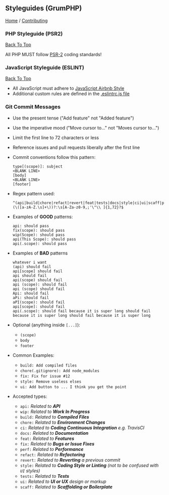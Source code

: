 ## Styleguides (GrumPHP)
[Home](https://github.com/indiehd/docs/blob/master/README.md) / [Contributing](https://github.com/indiehd/docs/blob/master/Contributing/index.md)

### PHP Styleguide (PSR2)
[Back To Top](#styleguides)

All PHP MUST follow [PSR-2](https://www.php-fig.org/psr/psr-2/) coding standards!

### JavaScript Styleguide (ESLINT)
[Back To Top](#styleguides)

* All JavaScript must adhere to [JavaScript Airbnb Style](https://github.com/airbnb/javascript/)
* Additional custom rules are defined in the [.eslintrc.js file](https://github.com/indiehd/website-ui/blob/master/.eslintrc.js)

### Git Commit Messages

* Use the present tense ("Add feature" not "Added feature")
* Use the imperative mood ("Move cursor to..." not "Moves cursor to...")
* Limit the first line to 72 characters or less
* Reference issues and pull requests liberally after the first line

* Commit conventions follow this pattern:
    ```
    type[(scope)]: subject
    <BLANK LINE>
    [body]
    <BLANK LINE>
    [footer]
    ```
    
 * Regex pattern used:
    
    ```
    ^(api|build|chore|refact|revert|feat|tests|docs|style|ci|ui|scaff|perf|fix|wip)(\([a-zA-Z.\s]+\))?:\s[A-Za-z0-9,;'\"\\ ]{1,72}?$
    ```
        
* Examples of **GOOD** patterns:
    
    ```
    api: should pass
    fix(scope): should pass
    wip(Scope): should pass
    api(This Scope): should pass
    api(.scope): should pass
    ```
    
* Examples of **BAD** patterns
    ```
    whatever i want
    (api) should fail
    api[scope] should fail
    api should fail
    api(scope) should fail
    api (scope): should fail
    api (scope) should fail
    Api: should fail
    aPi: should fail
    aPI(scope): should fail
    api[scope]: should fail
    api(.scope): should fail because it is super long should fail because it is super long should fail because it is super long
    ```
    
* Optional (anything inside `[...]`):    
    * `(scope)`
    * `body`
    * `footer`
    
* Common Examples:
    * `build: Add compiled files`
    * `chore(.gitignore): Add node_modules`
    * `fix: Fix for issue #12`
    * `style: Remove useless elses`
    * `ui: Add button to ... I think you get the point`
 
* Accepted types:

    * `api:`    *Related to **API***
    * `wip:`    *Related to **Work In Progress***
    * `build:`  *Related to **Compiled Files***
    * `chore:`  *Related to **Environment Changes***
    * `ci:`     *Related to **Coding Continuous Integration** e.g. TravisCI*
    * `docs:`   *Related to **Documentation***
    * `feat:`   *Related to **Features***
    * `fix:`    *Related to **Bugs or Issue Fixes***
    * `perf:`   *Related to **Performance***
    * `refact:` *Related to **Refactoring***
    * `revert:` *Related to **Reverting** a previous commit*
    * `style:`  *Related to **Coding Style or Linting** (not to be confused with `UI` styles)*
    * `tests:`  *Related to **Tests***
    * `ui:`     *Related to **UI or UX** design or markup*
    * `scaff:`  *Related to **Scaffolding or Boilerplate***